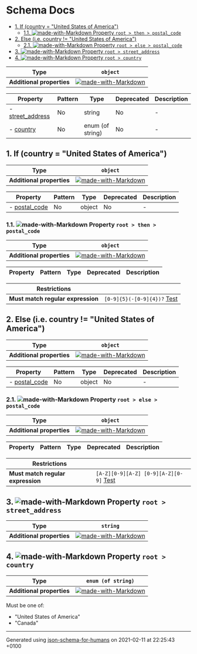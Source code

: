 # Schema Docs

- [1. If (country = "United States of America")](#autogenerated_heading_2)
  - [1.1. ![made-with-Markdown](https://img.shields.io/badge/Optional-yellow) Property `root > then > postal_code`](#then_postal_code)
- [2. Else (i.e.  country != "United States of America")](#autogenerated_heading_3)
  - [2.1. ![made-with-Markdown](https://img.shields.io/badge/Optional-yellow) Property `root > else > postal_code`](#else_postal_code)
- [3. ![made-with-Markdown](https://img.shields.io/badge/Optional-yellow) Property `root > street_address`](#street_address)
- [4. ![made-with-Markdown](https://img.shields.io/badge/Optional-yellow) Property `root > country`](#country)

| Type | `object` |
| ---- | --- |
| **Additional properties** |[![made-with-Markdown](https://img.shields.io/badge/Any%20type-allowed-green)](# "Additional Properties of any type are allowed.")|

| Property | Pattern | Type | Deprecated | Description |
| -------- | ------- | ---- | ---------- | ----------- |
|-  [street_address](#street_address)|No|string|No|-|
|-  [country](#country)|No|enum (of string)|No|-|

## <a name="autogenerated_heading_2"></a>1. If (country = "United States of America")

| Type | `object` |
| ---- | --- |
| **Additional properties** |[![made-with-Markdown](https://img.shields.io/badge/Any%20type-allowed-green)](# "Additional Properties of any type are allowed.")|

| Property | Pattern | Type | Deprecated | Description |
| -------- | ------- | ---- | ---------- | ----------- |
|-  [postal_code](#then_postal_code)|No|object|No|-|

### <a name="then_postal_code"></a>1.1. ![made-with-Markdown](https://img.shields.io/badge/Optional-yellow) Property `root > then > postal_code`

| Type | `object` |
| ---- | --- |
| **Additional properties** |[![made-with-Markdown](https://img.shields.io/badge/Any%20type-allowed-green)](# "Additional Properties of any type are allowed.")|

| Property | Pattern | Type | Deprecated | Description |
| -------- | ------- | ---- | ---------- | ----------- |

| Restrictions |   |
| ------------ | - |
| **Must match regular expression** | ```[0-9]{5}(-[0-9]{4})?``` [Test](https://regex101.com/?regex=%5B0-9%5D%7B5%7D%28-%5B0-9%5D%7B4%7D%29%3F) |

## <a name="autogenerated_heading_3"></a>2. Else (i.e.  country != "United States of America")

| Type | `object` |
| ---- | --- |
| **Additional properties** |[![made-with-Markdown](https://img.shields.io/badge/Any%20type-allowed-green)](# "Additional Properties of any type are allowed.")|

| Property | Pattern | Type | Deprecated | Description |
| -------- | ------- | ---- | ---------- | ----------- |
|-  [postal_code](#else_postal_code)|No|object|No|-|

### <a name="else_postal_code"></a>2.1. ![made-with-Markdown](https://img.shields.io/badge/Optional-yellow) Property `root > else > postal_code`

| Type | `object` |
| ---- | --- |
| **Additional properties** |[![made-with-Markdown](https://img.shields.io/badge/Any%20type-allowed-green)](# "Additional Properties of any type are allowed.")|

| Property | Pattern | Type | Deprecated | Description |
| -------- | ------- | ---- | ---------- | ----------- |

| Restrictions |   |
| ------------ | - |
| **Must match regular expression** | ```[A-Z][0-9][A-Z] [0-9][A-Z][0-9]``` [Test](https://regex101.com/?regex=%5BA-Z%5D%5B0-9%5D%5BA-Z%5D%20%5B0-9%5D%5BA-Z%5D%5B0-9%5D) |

## <a name="street_address"></a>3. ![made-with-Markdown](https://img.shields.io/badge/Optional-yellow) Property `root > street_address`

| Type | `string` |
| ---- | --- |
| **Additional properties** |[![made-with-Markdown](https://img.shields.io/badge/Any%20type-allowed-green)](# "Additional Properties of any type are allowed.")|

## <a name="country"></a>4. ![made-with-Markdown](https://img.shields.io/badge/Optional-yellow) Property `root > country`

| Type | `enum (of string)` |
| ---- | --- |
| **Additional properties** |[![made-with-Markdown](https://img.shields.io/badge/Any%20type-allowed-green)](# "Additional Properties of any type are allowed.")|

Must be one of:
* "United States of America"
* "Canada"

----------------------------------------------------------------------------------------------------------------------------
Generated using [json-schema-for-humans](https://github.com/coveooss/json-schema-for-humans) on 2021-02-11 at 22:25:43 +0100